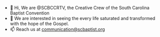 - 👋 Hi, We are @SCBCCRTV, the Creative Crew of the South Carolina Baptist Convention
- 👀 We are interested in seeing the every life saturated and transformed with the hope of the Gospel.
- 📫 Reach us at communication@scbaptist.org
<!---
SCBCCRTV/SCBCCRTV is a ✨ special ✨ repository because its `README.md` (this file) appears on your GitHub profile.
You can click the Preview link to take a look at your changes.
--->
